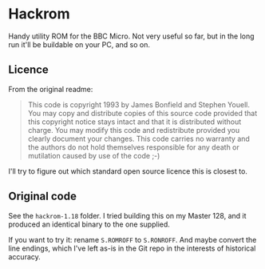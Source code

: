 # Hackrom

Handy utility ROM for the BBC Micro. Not very useful so far, but in
the long run it'll be buildable on your PC, and so on.

## Licence

From the original readme:

> This code is copyright 1993 by James Bonfield and Stephen Youell.
> You may copy and distribute copies of this source code provided that
> this copyright notice stays intact and that it is distributed
> without charge. You may modify this code and redistribute provided
> you clearly document your changes. This code carries no warranty and
> the authors do not hold themselves responsible for any death or
> mutilation caused by use of the code ;-)

I'll try to figure out which standard open source licence this is
closest to.

## Original code

See the `hackrom-1.18` folder. I tried building this on my Master 128,
and it produced an identical binary to the one supplied.

If you want to try it: rename `S.ROMROFF` to `S.RONROFF`. And maybe
convert the line endings, which I've left as-is in the Git repo in the
interests of historical accuracy. 
